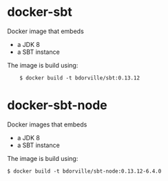 # docker-sbt

Docker image that embeds
 * a JDK 8
 * a SBT instance

The image is build using:

        $ docker build -t bdorville/sbt:0.13.12

# docker-sbt-node

Docker images that embeds
 * a JDK 8
 * a SBT instance

The image is build using:

    $ docker build -t bdorville/sbt-node:0.13.12-6.4.0

